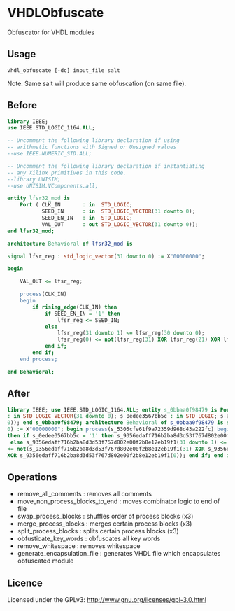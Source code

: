 # VHDLObfuscate
Obfuscator for VHDL modules

## Usage
```
vhdl_obfuscate [-dc] input_file salt
```
Note: Same salt will produce same obfuscation (on same file).

## Before
```vhdl
library IEEE;
use IEEE.STD_LOGIC_1164.ALL;

-- Uncomment the following library declaration if using
-- arithmetic functions with Signed or Unsigned values
--use IEEE.NUMERIC_STD.ALL;

-- Uncomment the following library declaration if instantiating
-- any Xilinx primitives in this code.
--library UNISIM;
--use UNISIM.VComponents.all;

entity lfsr32_mod is
    Port ( CLK_IN 		: in  STD_LOGIC;
           SEED_IN 		: in  STD_LOGIC_VECTOR(31 downto 0);
           SEED_EN_IN 	: in  STD_LOGIC;
           VAL_OUT 		: out STD_LOGIC_VECTOR(31 downto 0));
end lfsr32_mod;

architecture Behavioral of lfsr32_mod is

signal lfsr_reg : std_logic_vector(31 downto 0) := X"00000000";

begin

	VAL_OUT <= lfsr_reg;

	process(CLK_IN)
	begin
		if rising_edge(CLK_IN) then
			if SEED_EN_IN = '1' then
				lfsr_reg <= SEED_IN;
			else
				lfsr_reg(31 downto 1) <= lfsr_reg(30 downto 0);
				lfsr_reg(0) <= not(lfsr_reg(31) XOR lfsr_reg(21) XOR lfsr_reg(1) XOR lfsr_reg(0)); 
			end if;
		end if;	
	end process;

end Behavioral;
```

## After
```vhdl
library IEEE; use IEEE.STD_LOGIC_1164.ALL; entity s_0bbaa0f98479 is Port ( s_5305cfe61f9a72359d968d43a222fc : in STD_LOGIC; s_eec65d39e19f18089661d8ea5f7551ece773d7b0b75b4026b14323f549ae305f 
: in STD_LOGIC_VECTOR(31 downto 0); s_0edee3567bb5c : in STD_LOGIC; s_aa18a83cbd0534470fe1707eb2b75f2e4aff62d7ea9b56e625d6 : out STD_LOGIC_VECTOR(31 downto 
0)); end s_0bbaa0f98479; architecture Behavioral of s_0bbaa0f98479 is signal s_9356edaff716b2ba8d3d53f767d802e00f2b8e12eb19f1 : std_logic_vector(31 downto 
0) := X"00000000"; begin process(s_5305cfe61f9a72359d968d43a222fc) begin if rising_edge(s_5305cfe61f9a72359d968d43a222fc) then end if; if rising_edge(s_5305cfe61f9a72359d968d43a222fc) 
then if s_0edee3567bb5c = '1' then s_9356edaff716b2ba8d3d53f767d802e00f2b8e12eb19f1 <= s_eec65d39e19f18089661d8ea5f7551ece773d7b0b75b4026b14323f549ae305f;
 else s_9356edaff716b2ba8d3d53f767d802e00f2b8e12eb19f1(31 downto 1) <= s_9356edaff716b2ba8d3d53f767d802e00f2b8e12eb19f1(30 downto 0); s_9356edaff716b2ba8d3d53f767d802e00f2b8e12eb19f1(0) 
<= not(s_9356edaff716b2ba8d3d53f767d802e00f2b8e12eb19f1(31) XOR s_9356edaff716b2ba8d3d53f767d802e00f2b8e12eb19f1(21) XOR s_9356edaff716b2ba8d3d53f767d802e00f2b8e12eb19f1(1) 
XOR s_9356edaff716b2ba8d3d53f767d802e00f2b8e12eb19f1(0)); end if; end if; end process; s_aa18a83cbd0534470fe1707eb2b75f2e4aff62d7ea9b56e625d6 <= s_9356edaff716b2ba8d3d53f767d802e00f2b8e12eb19f1;
```

## Operations
- remove_all_comments : removes all comments
- move_non_process_blocks_to_end : moves combinator logic to end of file
- swap_process_blocks : shuffles order of process blocks (x3)
- merge_process_blocks : merges certain process blocks (x3)
- split_process_blocks : splits certain process blocks (x3)
- obfusticate_key_words : obfuscates all key words
- remove_whitespace : removes whitespace
- generate_encapsulation_file : generates VHDL file which encapsulates obfuscated module

## Licence

Licensed under the GPLv3: http://www.gnu.org/licenses/gpl-3.0.html
